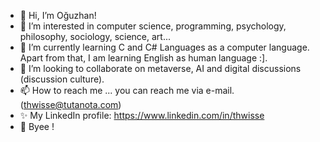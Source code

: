 - 🤝 Hi, I’m Oğuzhan!
- 👀 I’m interested in computer science, programming, psychology, philosophy, sociology, science, art... 
- 🌱 I’m currently learning C and C# Languages as a computer language. Apart from that, I am learning English as human language :]. 
- 💞️ I’m looking to collaborate on metaverse, AI and digital discussions (discussion culture).
- 📫 How to reach me ... you can reach me via e-mail. (thwisse@tutanota.com)
- ✨ My LinkedIn profile: https://www.linkedin.com/in/thwisse
- 👋 Byee !

<!---
thwisse/thwisse is a ✨ special ✨ repository because its `README.md` (this file) appears on your GitHub profile.
You can click the Preview link to take a look at your changes.
--->
